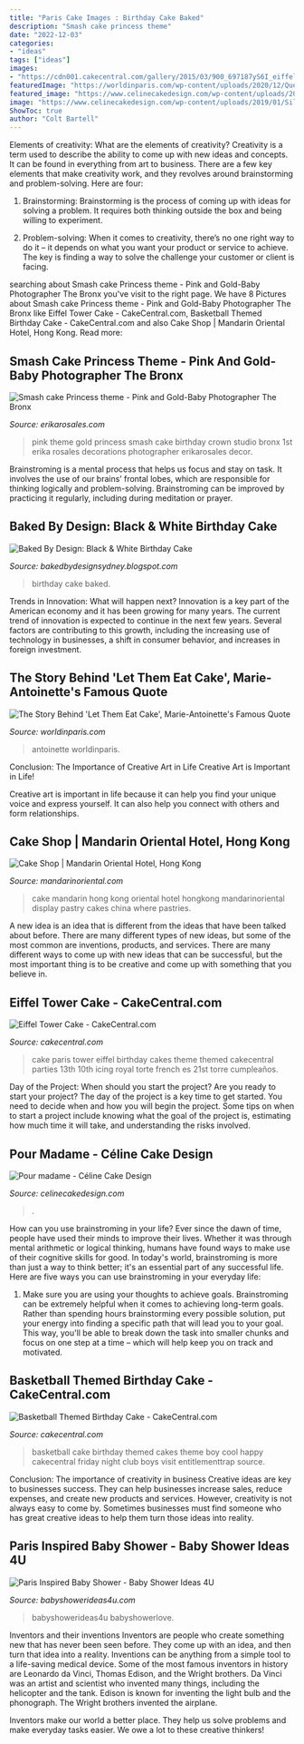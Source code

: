 ```yaml
---
title: "Paris Cake Images : Birthday Cake Baked"
description: "Smash cake princess theme"
date: "2022-12-03"
categories:
- "ideas"
tags: ["ideas"]
images:
- "https://cdn001.cakecentral.com/gallery/2015/03/900_697187yS6I_eiffel-tower-cake.jpg"
featuredImage: "https://worldinparis.com/wp-content/uploads/2020/12/Queen-Marie-Antoinette-Portrait.jpg"
featured_image: "https://www.celinecakedesign.com/wp-content/uploads/2019/01/Silver-Licorne-1.jpg"
image: "https://www.celinecakedesign.com/wp-content/uploads/2019/01/Silver-Licorne-1.jpg"
ShowToc: true
author: "Colt Bartell"
---
```



Elements of creativity: What are the elements of creativity?
Creativity is a term used to describe the ability to come up with new ideas and concepts. It can be found in everything from art to business. There are a few key elements that make creativity work, and they revolves around brainstorming and problem-solving. Here are four:
1. Brainstorming: Brainstorming is the process of coming up with ideas for solving a problem. It requires both thinking outside the box and being willing to experiment.

2. Problem-solving: When it comes to creativity, there’s no one right way to do it – it depends on what you want your product or service to achieve. The key is finding a way to solve the challenge your customer or client is facing.


	

		
searching about Smash cake Princess theme - Pink and Gold-Baby Photographer The Bronx you've visit to the right page. We have 8 Pictures about Smash cake Princess theme - Pink and Gold-Baby Photographer The Bronx like Eiffel Tower Cake - CakeCentral.com, Basketball Themed Birthday Cake - CakeCentral.com and also Cake Shop | Mandarin Oriental Hotel, Hong Kong. Read more:
		
    
## Smash Cake Princess Theme - Pink And Gold-Baby Photographer The Bronx

<img loading=lazy src="https://www.erikarosales.com/wp-content/uploads/2018-06-05_0004.jpg" onerror="this.onerror=null;this.src='https://tse2.mm.bing.net/th?id=OIP.A085hD0Rb4wunr0_0BM_CwHaFG&amp;pid=15.1';" alt="Smash cake Princess theme - Pink and Gold-Baby Photographer The Bronx">

_Source: erikarosales.com_

>pink theme gold princess smash cake birthday crown studio bronx 1st erika rosales decorations photographer erikarosales decor. 

	

Brainstroming is a mental process that helps us focus and stay on task. It involves the use of our brains’ frontal lobes, which are responsible for thinking logically and problem-solving. Brainstroming can be improved by practicing it regularly, including during meditation or prayer.

    
## Baked By Design: Black &amp; White Birthday Cake

<img loading=lazy src="http://1.bp.blogspot.com/-n0ICYO4-Ul0/TmxqpxoM8KI/AAAAAAAAAII/n5efX-jZOdE/s1600/140.JPG" onerror="this.onerror=null;this.src='https://tse2.mm.bing.net/th?id=OIP.w6jwwiFUTZNXfLbF3TdqCAHaJM&amp;pid=15.1';" alt="Baked By Design: Black &amp; White Birthday Cake">

_Source: bakedbydesignsydney.blogspot.com_

>birthday cake baked. 

	

Trends in Innovation: What will happen next?
Innovation is a key part of the American economy and it has been growing for many years. The current trend of innovation is expected to continue in the next few years. Several factors are contributing to this growth, including the increasing use of technology in businesses, a shift in consumer behavior, and increases in foreign investment.

    
## The Story Behind &#039;Let Them Eat Cake&#039;, Marie-Antoinette&#039;s Famous Quote

<img loading=lazy src="https://worldinparis.com/wp-content/uploads/2020/12/Queen-Marie-Antoinette-Portrait.jpg" onerror="this.onerror=null;this.src='https://tse2.mm.bing.net/th?id=OIP.17xt2aP1qg-CVr62Jo-OVQHaE8&amp;pid=15.1';" alt="The Story Behind &#039;Let Them Eat Cake&#039;, Marie-Antoinette&#039;s Famous Quote">

_Source: worldinparis.com_

>antoinette worldinparis. 

	

Conclusion: The Importance of Creative Art in Life
Creative Art is Important in Life!

Creative art is important in life because it can help you find your unique voice and express yourself. It can also help you connect with others and form relationships.

    
## Cake Shop | Mandarin Oriental Hotel, Hong Kong

<img loading=lazy src="https://photos.mandarinoriental.com/is/image/MandarinOriental/hong-kong-mandarin-cake-shop-24?$DetailBannerHeight$" onerror="this.onerror=null;this.src='https://tse2.mm.bing.net/th?id=OIP.TDh1Ak7clrhRGKcqrnB4XgHaE8&amp;pid=15.1';" alt="Cake Shop | Mandarin Oriental Hotel, Hong Kong">

_Source: mandarinoriental.com_

>cake mandarin hong kong oriental hotel hongkong mandarinoriental display pastry cakes china where pastries. 

	

A new idea is an idea that is different from the ideas that have been talked about before. There are many different types of new ideas, but some of the most common are inventions, products, and services. There are many different ways to come up with new ideas that can be successful, but the most important thing is to be creative and come up with something that you believe in.

    
## Eiffel Tower Cake - CakeCentral.com

<img loading=lazy src="https://cdn001.cakecentral.com/gallery/2015/03/900_697187yS6I_eiffel-tower-cake.jpg" onerror="this.onerror=null;this.src='https://tse4.mm.bing.net/th?id=OIP.itaKSyO948v71ypbTIHpIAHaJ4&amp;pid=15.1';" alt="Eiffel Tower Cake - CakeCentral.com">

_Source: cakecentral.com_

>cake paris tower eiffel birthday cakes theme themed cakecentral parties 13th 10th icing royal torte french es 21st torre cumpleaños. 

	

Day of the Project: When should you start the project?
Are you ready to start your project? The day of the project is a key time to get started. You need to decide when and how you will begin the project. Some tips on when to start a project include knowing what the goal of the project is, estimating how much time it will take, and understanding the risks involved.

    
## Pour Madame - Céline Cake Design

<img loading=lazy src="https://www.celinecakedesign.com/wp-content/uploads/2019/01/Silver-Licorne-1.jpg" onerror="this.onerror=null;this.src='https://tse1.mm.bing.net/th?id=OIP.nmbVis-YXwHc1lxLBAtW8wHaLH&amp;pid=15.1';" alt="Pour madame - Céline Cake Design">

_Source: celinecakedesign.com_

>. 

	

How can you use brainstroming in your life?
Ever since the dawn of time, people have used their minds to improve their lives. Whether it was through mental arithmetic or logical thinking, humans have found ways to make use of their cognitive skills for good. In today's world, brainstroming is more than just a way to think better; it's an essential part of any successful life. Here are five ways you can use brainstroming in your everyday life: 
1) Make sure you are using your thoughts to achieve goals. Brainstroming can be extremely helpful when it comes to achieving long-term goals. Rather than spending hours brainstorming every possible solution, put your energy into finding a specific path that will lead you to your goal. This way, you'll be able to break down the task into smaller chunks and focus on one step at a time – which will help keep you on track and motivated.

    
## Basketball Themed Birthday Cake - CakeCentral.com

<img loading=lazy src="https://cdn001.cakecentral.com/gallery/2015/10/900_v8uvWYYFJq-basketball-themed-birthday-cake.jpg" onerror="this.onerror=null;this.src='https://tse4.mm.bing.net/th?id=OIP.5PCVcZ9s3PiCac3vqHPa-wHaLH&amp;pid=15.1';" alt="Basketball Themed Birthday Cake - CakeCentral.com">

_Source: cakecentral.com_

>basketball cake birthday themed cakes theme boy cool happy cakecentral friday night club boys visit entitlementtrap source. 

	

Conclusion: The importance of creativity in business
Creative ideas are key to businesses success. They can help businesses increase sales, reduce expenses, and create new products and services. However, creativity is not always easy to come by. Sometimes businesses must find someone who has great creative ideas to help them turn those ideas into reality.

    
## Paris Inspired Baby Shower - Baby Shower Ideas 4U

<img loading=lazy src="https://babyshowerideas4u.com/wp-content/uploads/2014/09/Paris-Inspired-Baby-Shower-decoration-ideas-5.jpg" onerror="this.onerror=null;this.src='https://tse4.mm.bing.net/th?id=OIP.tdxZbaoI255FL1C6S5g9mgHaLH&amp;pid=15.1';" alt="Paris Inspired Baby Shower - Baby Shower Ideas 4U">

_Source: babyshowerideas4u.com_

>babyshowerideas4u babyshowerlove. 

	

Inventors and their inventions
Inventors are people who create something new that has never been seen before. They come up with an idea, and then turn that idea into a reality. Inventions can be anything from a simple tool to a life-saving medical device.
Some of the most famous inventors in history are Leonardo da Vinci, Thomas Edison, and the Wright brothers. Da Vinci was an artist and scientist who invented many things, including the helicopter and the tank. Edison is known for inventing the light bulb and the phonograph. The Wright brothers invented the airplane.

Inventors make our world a better place. They help us solve problems and make everyday tasks easier. We owe a lot to these creative thinkers!

